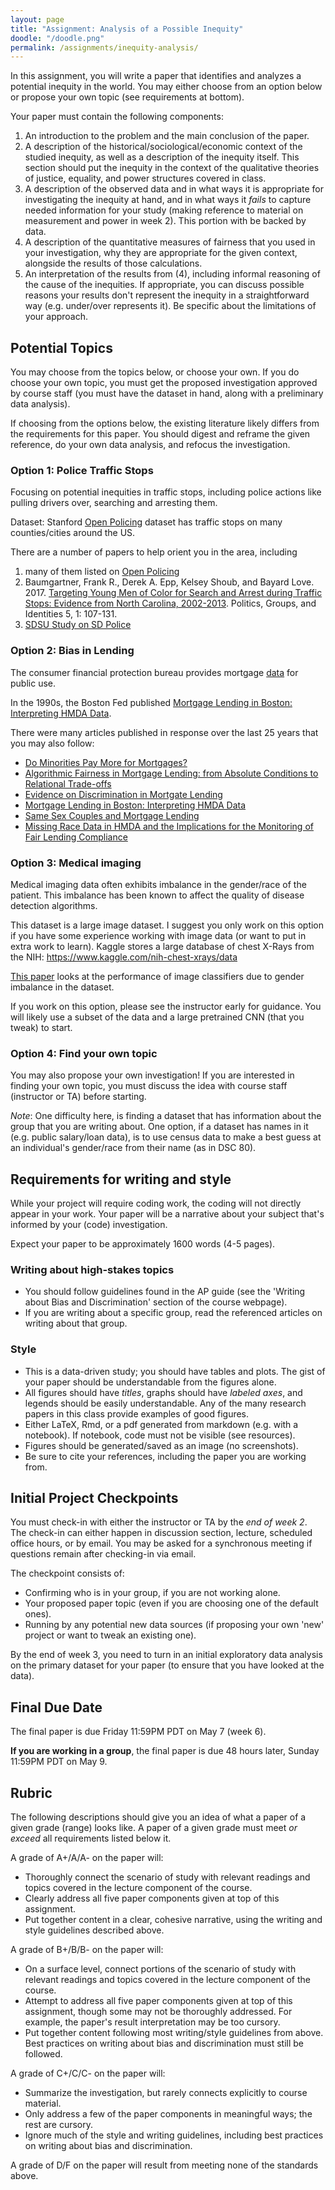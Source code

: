 ```yaml
---
layout: page
title: "Assignment: Analysis of a Possible Inequity"
doodle: "/doodle.png"
permalink: /assignments/inequity-analysis/
---
```


In this assignment, you will write a paper that identifies and
analyzes a potential inequity in the world. You may either choose from
an option below or propose your own topic (see requirements at
bottom).

Your paper must contain the following components:
1. An introduction to the problem and the main conclusion of the
   paper.
2. A description of the historical/sociological/economic context of
   the studied inequity, as well as a description of the inequity
   itself. This section should put the inequity in the context of
   the qualitative theories of justice, equality, and power structures
   covered in class. 
3. A description of the observed data and in what ways it is
   appropriate for investigating the inequity at hand, and in what
   ways it *fails* to capture needed information for your study
   (making reference to material on measurement and power in week
   2). This portion with be backed by data.
4. A description of the quantitative measures of fairness that you
   used in your investigation, why they are appropriate for the given
   context, alongside the results of those calculations.
5. An interpretation of the results from (4), including informal
   reasoning of the cause of the inequities. If appropriate, you can
   discuss possible reasons your results don't represent the inequity
   in a straightforward way (e.g. under/over represents it). Be
   specific about the limitations of your approach.

## Potential Topics 

You may choose from the topics below, or choose your own. If you do
choose your own topic, you must get the proposed investigation
approved by course staff (you must have the dataset in hand, along
with a preliminary data analysis).

If choosing from the options below, the existing literature likely
differs from the requirements for this paper. You should digest and
reframe the given reference, do your own data analysis, and refocus
the investigation. 

### Option 1: Police Traffic Stops

Focusing on potential inequities in traffic stops, including police
actions like pulling drivers over, searching and arresting them.

Dataset: Stanford [Open Policing](https://openpolicing.stanford.edu/)
dataset has traffic stops on many counties/cities around the US.

There are a number of papers to help orient you in the area, including
1. many of them listed on [Open Policing](https://openpolicing.stanford.edu/) 
1. Baumgartner, Frank R., Derek A. Epp, Kelsey Shoub, and Bayard Love. 2017. [Targeting Young Men of Color for Search and Arrest during Traffic Stops: Evidence from North Carolina, 2002-2013](https://fbaum.unc.edu/articles/PGI-2017-Targeting.pdf). Politics, Groups, and Identities 5, 1: 107-131.
1. [SDSU Study on SD Police](https://spa.sdsu.edu/documents/Traffic_enforcement.pdf)

### Option 2: Bias in Lending

The consumer financial protection bureau provides
mortgage
[data](https://www.consumerfinance.gov/data-research/hmda/historic-data/)
for public use.

In the 1990s, the Boston Fed published [Mortgage Lending in Boston:
Interpreting HMDA
Data](https://www.bostonfed.org/publications/research-department-working-paper/1992/mortgage-lending-in-boston-interpreting-hmda-data.aspx). 

There were many articles published in response over the last 25 years
that you may also follow:

* [Do Minorities Pay More for Mortgages?](https://academic.oup.com/rfs/article/34/2/763/5827007)
* [Algorithmic Fairness in Mortgage Lending: from Absolute Conditions to Relational Trade-offs](https://link.springer.com/article/10.1007/s11023-020-09529-4)
* [Evidence on Discrimination in Mortgate Lending](https://pubs.aeaweb.org/doi/pdfplus/10.1257/jep.12.2.41)
* [Mortgage Lending in Boston: Interpreting HMDA Data](https://www.jstor.org/stable/2118254?seq=1)
* [Same Sex Couples and Mortgage Lending](https://ncrc.org/same-sex-couples-and-mortgage-lending/)
* [Missing Race Data in HMDA and the Implications for the Monitoring of Fair Lending Compliance](https://www.occ.gov/publications-and-resources/publications/economics-working-papers/pub-econ-working-paper-2001-1.pdf)

### Option 3: Medical imaging

Medical imaging data often exhibits imbalance in the gender/race of
the patient. This imbalance has been known to affect the quality of
disease detection algorithms.

This dataset is a large image dataset. I suggest you only work on this
option if you have some experience working with image data (or want to
put in extra work to learn). Kaggle stores a large database of chest
X-Rays from the NIH: https://www.kaggle.com/nih-chest-xrays/data

[This
paper](https://www.pnas.org/content/pnas/early/2020/05/19/1919012117.full.pdf)
looks at the performance of image classifiers due to gender imbalance
in the dataset.

If you work on this option, please see the instructor early for
guidance. You will likely use a subset of the data and a large pretrained
CNN (that you tweak) to start.

### Option 4: Find your own topic

You may also propose your own investigation!
If you are interested in finding your own topic, you must discuss the
idea with course staff (instructor or TA) before starting.

*Note*: One difficulty here, is finding a dataset that has information about
the group that you are writing about. One option, if a dataset has
names in it (e.g. public salary/loan data), is to use census data to
make a best guess at an individual's gender/race from their name (as
in DSC 80).

## Requirements for writing and style

While your project will require coding work, the coding will not
directly appear in your work. Your paper will be a narrative
about your subject that's informed by your (code) investigation. 

Expect your paper to be approximately 1600 words (4-5 pages).

### Writing about high-stakes topics

* You should follow guidelines found in the AP guide (see the 'Writing
  about Bias and Discrimination' section of the course webpage). 
* If you are writing about a specific group, read the referenced
  articles on writing about that group.

### Style

* This is a data-driven study; you should have tables and plots. The
  gist of your paper should be understandable from the figures alone.
* All figures should have *titles*, graphs should have *labeled axes*,
  and legends should be easily understandable. Any of the many
  research papers in this class provide examples of good figures.
* Either LaTeX, Rmd, or a pdf generated from markdown (e.g. with a
  notebook). If notebook, code must not be visible (see resources).
* Figures should be generated/saved as an image (no screenshots).
* Be sure to cite your references, including the paper you are
  working from.

## Initial Project Checkpoints

You must check-in with either the instructor or TA by the *end of week 2*.
The check-in can either happen in discussion section, lecture,
scheduled office hours, or by email. You may be asked for a
synchronous meeting if questions remain after checking-in via email.

The checkpoint consists of:
* Confirming who is in your group, if you are not working alone.
* Your proposed paper topic (even if you are choosing one of the
  default ones).
* Running by any potential new data sources (if proposing your own
  'new' project or want to tweak an existing one).

By the end of week 3, you need to turn in an initial exploratory data
analysis on the primary dataset for your paper (to ensure that you
have looked at the data).

## Final Due Date

The final paper is due Friday 11:59PM PDT on May 7 (week 6).

**If you are working in a group**, the final paper is due 48 hours later,
Sunday 11:59PM PDT on May 9.

## Rubric

The following descriptions should give you an idea of what a paper of
a given grade (range) looks like. A paper of a given grade must meet
*or exceed* all requirements listed below it.

A grade of A+/A/A- on the paper will:
* Thoroughly connect the scenario of study with relevant readings and
  topics covered in the lecture component of the course.
* Clearly address all five paper components given at top of this
  assignment.
* Put together content in a clear, cohesive narrative, using the
  writing and style guidelines described above.

A grade of B+/B/B- on the paper will:
* On a surface level, connect portions of the scenario of study with relevant readings and
  topics covered in the lecture component of the course.
* Attempt to address all five paper components given at top of this
  assignment, though some may not be thoroughly addressed. For
  example, the paper's result interpretation may be too cursory.
* Put together content following most writing/style guidelines from
  above. Best practices on writing about bias and discrimination must
  still be followed.

A grade of C+/C/C- on the paper will:
* Summarize the investigation, but rarely connects
  explicitly to course material.
* Only address a few of the paper components in meaningful ways; the
  rest are cursory.
* Ignore much of the style and writing guidelines, including best
  practices on writing about bias and discrimination.

A grade of D/F on the paper will result from meeting none of the
standards above.
